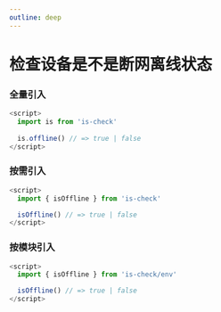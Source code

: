 ```yaml
---
outline: deep
---
```


# 检查设备是不是断网离线状态

### 全量引入
```javascript
<script>
  import is from 'is-check'
  
  is.offline() // => true | false
</script>
````
### 按需引入
```javascript
<script>
  import { isOffline } from 'is-check'

  isOffline() // => true | false
</script>
````
### 按模块引入
```javascript
<script>
  import { isOffline } from 'is-check/env'

  isOffline() // => true | false
</script>
````
